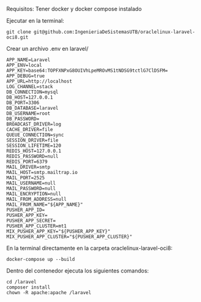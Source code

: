 Requisitos: Tener docker y docker compose instalado

Ejecutar en la terminal:
    
    git clone git@github.com:IngenieriaDeSistemasUTB/oraclelinux-laravel-oci8.git

Crear un archivo .env en laravel/

    APP_NAME=Laravel
    APP_ENV=local
    APP_KEY=base64:TOPFXNPxG8OUIVhLpeMROvMS1tNDSG9tctlG7ClDSFM=
    APP_DEBUG=true
    APP_URL=http://localhost
    LOG_CHANNEL=stack
    DB_CONNECTION=mysql
    DB_HOST=127.0.0.1
    DB_PORT=3306
    DB_DATABASE=laravel
    DB_USERNAME=root
    DB_PASSWORD=
    BROADCAST_DRIVER=log
    CACHE_DRIVER=file
    QUEUE_CONNECTION=sync
    SESSION_DRIVER=file
    SESSION_LIFETIME=120
    REDIS_HOST=127.0.0.1
    REDIS_PASSWORD=null
    REDIS_PORT=6379
    MAIL_DRIVER=smtp
    MAIL_HOST=smtp.mailtrap.io
    MAIL_PORT=2525
    MAIL_USERNAME=null
    MAIL_PASSWORD=null
    MAIL_ENCRYPTION=null
    MAIL_FROM_ADDRESS=null
    MAIL_FROM_NAME="${APP_NAME}"
    PUSHER_APP_ID=
    PUSHER_APP_KEY=
    PUSHER_APP_SECRET=
    PUSHER_APP_CLUSTER=mt1
    MIX_PUSHER_APP_KEY="${PUSHER_APP_KEY}"
    MIX_PUSHER_APP_CLUSTER="${PUSHER_APP_CLUSTER}"

En la terminal directamente en la carpeta oraclelinux-laravel-oci8:

    docker-compose up --build

Dentro del contenedor ejecuta los siguientes comandos:

    cd /laravel
    composer install
    chown -R apache:apache /laravel